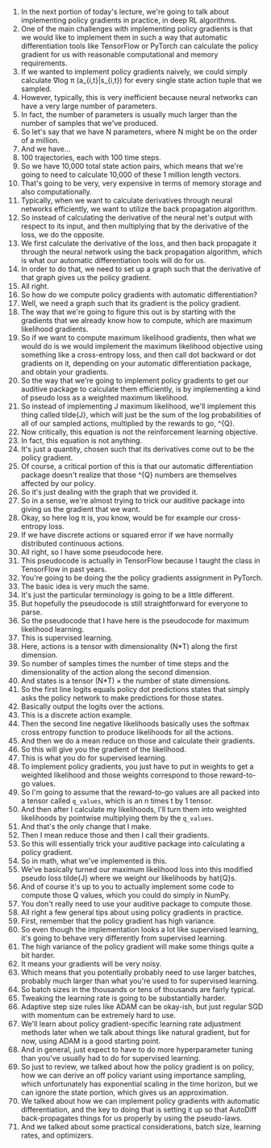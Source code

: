1. In the next portion of today's lecture, we're going to talk about implementing policy gradients in practice, in deep RL algorithms.
2. One of the main challenges with implementing policy gradients is that we would like to implement them in such a way that automatic differentiation tools like TensorFlow or PyTorch can calculate the policy gradient for us with reasonable computational and memory requirements.
3. If we wanted to implement policy gradients naively, we could simply calculate ∇log π (a_{i,t}|s_{i,t}) for every single state action tuple that we sampled.
4. However, typically, this is very inefficient because neural networks can have a very large number of parameters.
5. In fact, the number of parameters is usually much larger than the number of samples that we've produced.
6. So let's say that we have N parameters, where N might be on the order of a million.
7. And we have...
8. 100 trajectories, each with 100 time steps.
9. So we have 10,000 total state action pairs, which means that we're going to need to calculate 10,000 of these 1 million length vectors.
10. That's going to be very, very expensive in terms of memory storage and also computationally.
11. Typically, when we want to calculate derivatives through neural networks efficiently, we want to utilize the back propagation algorithm.
12. So instead of calculating the derivative of the neural net's output with respect to its input, and then multiplying that by the derivative of the loss, we do the opposite.
13. We first calculate the derivative of the loss, and then back propagate it through the neural network using the back propagation algorithm, which is what our automatic differentiation tools will do for us.
14. In order to do that, we need to set up a graph such that the derivative of that graph gives us the policy gradient.
15. All right.
16. So how do we compute policy gradients with automatic differentiation?
17. Well, we need a graph such that its gradient is the policy gradient.
18. The way that we're going to figure this out is by starting with the gradients that we already know how to compute, which are maximum likelihood gradients.
19. So if we want to compute maximum likelihood gradients, then what we would do is we would implement the maximum likelihood objective using something like a cross-entropy loss, and then call dot backward or dot gradients on it, depending on your automatic differentiation package, and obtain your gradients.
20. So the way that we're going to implement policy gradients to get our auditive package to calculate them efficiently, is by implementing a kind of pseudo loss as a weighted maximum likelihood.
21. So instead of implementing J maximum likelihood, we'll implement this thing called tilde{J}, which will just be the sum of the log probabilities of all of our sampled actions, multiplied by the rewards to go, ^{Q}.
22. Now critically, this equation is not the reinforcement learning objective.
23. In fact, this equation is not anything.
24. It's just a quantity, chosen such that its derivatives come out to be the policy gradient.
25. Of course, a critical portion of this is that our automatic differentiation package doesn't realize that those ^{Q} numbers are themselves affected by our policy.
26. So it's just dealing with the graph that we provided it.
27. So in a sense, we're almost trying to trick our auditive package into giving us the gradient that we want.
28. Okay, so here log π is, you know, would be for example our cross-entropy loss.
29. If we have discrete actions or squared error if we have normally distributed continuous actions.
30. All right, so I have some pseudocode here.
31. This pseudocode is actually in TensorFlow because I taught the class in TensorFlow in past years.
32. You're going to be doing the the policy gradients assignment in PyTorch.
33. The basic idea is very much the same.
34. It's just the particular terminology is going to be a little different.
35. But hopefully the pseudocode is still straightforward for everyone to parse.
36. So the pseudocode that I have here is the pseudocode for maximum likelihood learning.
37. This is supervised learning.
38. Here, actions is a tensor with dimensionality (N*T) along the first dimension.
39. So number of samples times the number of time steps and the dimensionality of the action along the second dimension.
40. And states is a tensor (N*T) × the number of state dimensions.
41. So the first line logits equals policy dot predictions states that simply asks the policy network to make predictions for those states.
42. Basically output the logits over the actions.
43. This is a discrete action example.
44. Then the second line negative likelihoods basically uses the softmax cross entropy function to produce likelihoods for all the actions.
45. And then we do a mean reduce on those and calculate their gradients.
46. So this will give you the gradient of the likelihood.
47. This is what you do for supervised learning.
48. To implement policy gradients, you just have to put in weights to get a weighted likelihood and those weights correspond to those reward-to-go values.
49. So I'm going to assume that the reward-to-go values are all packed into a tensor called `q_values`, which is an n times t by 1 tensor.
50. And then after I calculate my likelihoods, I'll turn them into weighted likelihoods by pointwise multiplying them by the `q_values`.
51. And that's the only change that I make.
52. Then I mean reduce those and then I call their gradients.
53. So this will essentially trick your auditive package into calculating a policy gradient.
54. So in math, what we've implemented is this.
55. We've basically turned our maximum likelihood loss into this modified pseudo loss tilde{J} where we weight our likelihoods by hat{Q}s.
56. And of course it's up to you to actually implement some code to compute those Q values, which you could do simply in NumPy.
57. You don't really need to use your auditive package to compute those.
58. All right a few general tips about using policy gradients in practice.
59. First, remember that the policy gradient has high variance.
60. So even though the implementation looks a lot like supervised learning, it's going to behave very differently from supervised learning.
61. The high variance of the policy gradient will make some things quite a bit harder.
62. It means your gradients will be very noisy.
63. Which means that you potentially probably need to use larger batches, probably much larger than what you're used to for supervised learning.
64. So batch sizes in the thousands or tens of thousands are fairly typical.
65. Tweaking the learning rate is going to be substantially harder.
66. Adaptive step size rules like ADAM can be okay-ish, but just regular SGD with momentum can be extremely hard to use.
67. We'll learn about policy gradient-specific learning rate adjustment methods later when we talk about things like natural gradient, but for now, using ADAM is a good starting point.
68. And in general, just expect to have to do more hyperparameter tuning than you've usually had to do for supervised learning.
69. So just to review, we talked about how the policy gradient is on policy, how we can derive an off policy variant using importance sampling, which unfortunately has exponential scaling in the time horizon, but we can ignore the state portion, which gives us an approximation.
70. We talked about how we can implement policy gradients with automatic differentiation, and the key to doing that is setting it up so that AutoDiff back-propagates things for us properly by using the pseudo-laws.
71. And we talked about some practical considerations, batch size, learning rates, and optimizers.
